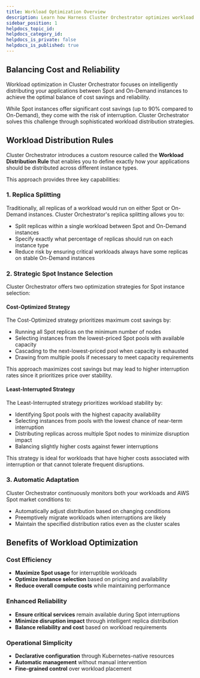 ```yaml
---
title: Workload Optimization Overview
description: Learn how Harness Cluster Orchestrator optimizes workload distribution between Spot and On-Demand instances
sidebar_position: 1
helpdocs_topic_id: 
helpdocs_category_id: 
helpdocs_is_private: false
helpdocs_is_published: true
---
```


## Balancing Cost and Reliability

Workload optimization in Cluster Orchestrator focuses on intelligently distributing your applications between Spot and On-Demand instances to achieve the optimal balance of cost savings and reliability.

While Spot instances offer significant cost savings (up to 90% compared to On-Demand), they come with the risk of interruption. Cluster Orchestrator solves this challenge through sophisticated workload distribution strategies.

## Workload Distribution Rules

Cluster Orchestrator introduces a custom resource called the **Workload Distribution Rule** that enables you to define exactly how your applications should be distributed across different instance types.

This approach provides three key capabilities:

### 1. Replica Splitting

Traditionally, all replicas of a workload would run on either Spot or On-Demand instances. Cluster Orchestrator's replica splitting allows you to:

- Split replicas within a single workload between Spot and On-Demand instances
- Specify exactly what percentage of replicas should run on each instance type
- Reduce risk by ensuring critical workloads always have some replicas on stable On-Demand instances

### 2. Strategic Spot Instance Selection

Cluster Orchestrator offers two optimization strategies for Spot instance selection:

#### Cost-Optimized Strategy

The Cost-Optimized strategy prioritizes maximum cost savings by:

- Running all Spot replicas on the minimum number of nodes
- Selecting instances from the lowest-priced Spot pools with available capacity
- Cascading to the next-lowest-priced pool when capacity is exhausted
- Drawing from multiple pools if necessary to meet capacity requirements

This approach maximizes cost savings but may lead to higher interruption rates since it prioritizes price over stability.

#### Least-Interrupted Strategy

The Least-Interrupted strategy prioritizes workload stability by:

- Identifying Spot pools with the highest capacity availability
- Selecting instances from pools with the lowest chance of near-term interruption
- Distributing replicas across multiple Spot nodes to minimize disruption impact
- Balancing slightly higher costs against fewer interruptions

This strategy is ideal for workloads that have higher costs associated with interruption or that cannot tolerate frequent disruptions.

### 3. Automatic Adaptation

Cluster Orchestrator continuously monitors both your workloads and AWS Spot market conditions to:

- Automatically adjust distribution based on changing conditions
- Preemptively migrate workloads when interruptions are likely
- Maintain the specified distribution ratios even as the cluster scales

## Benefits of Workload Optimization

### Cost Efficiency

- **Maximize Spot usage** for interruptible workloads
- **Optimize instance selection** based on pricing and availability
- **Reduce overall compute costs** while maintaining performance

### Enhanced Reliability

- **Ensure critical services** remain available during Spot interruptions
- **Minimize disruption impact** through intelligent replica distribution
- **Balance reliability and cost** based on workload requirements

### Operational Simplicity

- **Declarative configuration** through Kubernetes-native resources
- **Automatic management** without manual intervention
- **Fine-grained control** over workload placement

